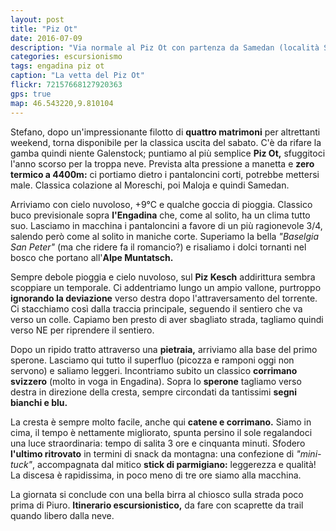 ```yaml
---
layout: post
title: "Piz Ot"
date: 2016-07-09
description: "Via normale al Piz Ot con partenza da Samedan (località San Peter) per l'Alpe Muntatsch"
categories: escursionismo
tags: engadina piz ot
caption: "La vetta del Piz Ot"
flickr: 72157668127920363
gps: true
map: 46.543220,9.810104
---
```


Stefano, dopo un'impressionante filotto di **quattro matrimoni** per altrettanti weekend, torna disponibile per la classica uscita del sabato. C'è da rifare la gamba quindi niente Galenstock; puntiamo al più semplice **Piz Ot,** sfuggitoci l'anno scorso per la troppa neve. Prevista alta pressione a manetta e **zero termico a 4400m:** ci portiamo dietro i pantaloncini corti, potrebbe mettersi male. Classica colazione al Moreschi, poi Maloja e quindi Samedan.

Arriviamo con cielo nuvoloso, +9°C e qualche goccia di pioggia. Classico buco previsionale sopra **l'Engadina** che, come al solito, ha un clima tutto suo. Lasciamo in macchina i pantaloncini a favore di un più ragionevole 3/4, salendo però come al solito in maniche corte. Superiamo la bella *"Baselgia San Peter"* (ma che ridere fa il romancio?) e risaliamo i dolci tornanti nel bosco che portano all'**Alpe Muntatsch.**

Sempre debole pioggia e cielo nuvoloso, sul **Piz Kesch** addirittura sembra scoppiare un temporale. Ci addentriamo lungo un ampio vallone, purtroppo **ignorando la deviazione** verso destra dopo l'attraversamento del torrente. Ci stacchiamo così dalla traccia principale, seguendo il sentiero che va verso un colle. Capiamo ben presto di aver sbagliato strada, tagliamo quindi verso NE per riprendere il sentiero. 

Dopo un ripido tratto attraverso una **pietraia,** arriviamo alla base del primo sperone. Lasciamo qui tutto il superfluo (picozza e ramponi oggi non servono) e saliamo leggeri. Incontriamo subito un classico **corrimano svizzero** (molto in voga in Engadina). Sopra lo **sperone** tagliamo verso destra in direzione della cresta, sempre circondati da tantissimi **segni bianchi e blu.**

La cresta è sempre molto facile, anche qui **catene e corrimano.** Siamo in cima, il tempo è nettamente migliorato, spunta persino il sole regalandoci una luce straordinaria: tempo di salita 3 ore e cinquanta minuti. Sfodero **l'ultimo ritrovato** in termini di snack da montagna: una confezione di *"mini-tuck"*, accompagnata dal mitico **stick di parmigiano:** leggerezza e qualità! La discesa è rapidissima, in poco meno di tre ore siamo alla macchina.

La giornata si conclude con una bella birra al chiosco sulla strada poco prima di Piuro. **Itinerario escursionistico,** da fare con scaprette da trail quando libero dalla neve.
